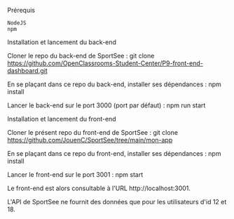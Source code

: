 Prérequis

    NodeJS
    npm

Installation et lancement du back-end

Cloner le repo du back-end de SportSee :
git clone https://github.com/OpenClassrooms-Student-Center/P9-front-end-dashboard.git

En se plaçant dans ce repo du back-end, installer ses dépendances :
npm install

Lancer le back-end sur le port 3000 (port par défaut) :
npm run start

Installation et lancement du front-end

Cloner le présent repo du front-end de SportSee :
git clone https://github.com/JouenC/SportSee/tree/main/mon-app

En se plaçant dans ce repo du front-end, installer ses dépendances :
npm install

Lancer le front-end sur le port 3001 :
npm start

Le front-end est alors consultable à l'URL http://localhost:3001.

L'API de SportSee ne fournit des données que pour les utilisateurs d'id 12 et 18.
